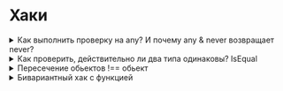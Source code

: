 # Хаки



<details>

<summary>Как выполнить проверку на any? И почему any &#x26; never возвращает never?</summary>

Определить, является ли тип конкретно any, не так просто, потому что any «растворяется» во всех операциях. Один из известных трюков – использовать условный тип с пересечением:

```ts
type IsAny<T> = 0 extends (1 & T) ? true : false;
```

**Почему это работает?**

* Если `T` – это any, то выражение `1 & T` даёт any, а условие `0 extends any` истинно, что приводит к результату `true`.
* Если `T` – не any, то пересечение `1 & T` сохраняет ограничения типа, и `0 extends (1 & T)` обычно не выполняется, возвращая `false`.

Эта конструкция использует тот факт, что any «поглощает» ограничения, что позволяет отличить его от других типов.

**Объединение (Union):**\
При объединении с any (например, `any | string` или `any | number`) итоговый тип становится any, потому что any представляет собой «неограниченный» тип, и любая операция union с ним не ограничивает набор возможных значений.

**Пересечение (Intersection):**\
Аналогично, пересечение с any (например, `any & { a: number }`) всегда даёт any, так как any «отменяет» все дополнительные ограничения. Другими словами, когда один из операндов является any, система типов не может гарантировать дополнительные сведения и выводит any.

**Почему так происходит?**

* **Логика any:** Тип any специально разработан так, чтобы быть максимально гибким. Он допускает присваивание и извлечение значений без проверки, поэтому любые операции с его участием не могут добавить или сузить информацию о типе.
* **Абсорбция:** Любая операция (union или intersection) с участием any «абсорбирует» другой тип, потому что any не накладывает ограничений – это как если бы вы смешивали любое вещество с «безграничным» веществом, которое перекрывает все особенности.

#### Почему any & never даёт never

* **Тип never** – это «нижний» тип, который не имеет ни одного значения. То есть, никакое значение не может быть одновременно типа never, так как never описывает ситуацию, когда значение отсутствует.

При выполнении операции пересечения any & never мы ищем тип значений, которые одновременно могут быть любым (any) и отсутствовать (never). Но поскольку never не содержит ни одного значения, пересечение автоматически оказывается пустым, то есть равным never.



</details>



<details>

<summary>Как проверить, действительно ли два типа одинаковы? IsEqual</summary>

```typescript
type IsEqual<T, U> = (<G>() => G extends T ? 1 : 2) extends <G>() => G extends U ? 1 : 2
	? true
	: false;
```

Мы можем проверить равенство типов, используя «функциональный трюк», который сводится к сравнению двух универсальных функций. Разберем этот трюк подробнее:

Почему именно функция?

1.  **Избежание дистрибутивности:**\
    Если написать условие напрямую с «голым» типом T, например:

    ```ts
    type IsEqual<T, U> = T extends U ? ([U] extends [T] ? true : false) : false;
    ```

    то при наличии union-типа условное выражение может распределиться по его членам. Завернув T в сигнатуру функции, мы ставим его в позицию, где условные типы не распределяются, что делает проверку инвариантной.
2. **Использование универсальных функций:**\
   Функция вида `<G>() => G extends T ? 1 : 2` – это универсальная функция, которая не зависит от конкретного выбора типа G. При сравнении двух таких функций через оператор `extends` TypeScript проверяет, совпадают ли их сигнатуры. Если T и U равны, то обе функции будут эквивалентны, так как для любого G они вернут один и тот же тип (либо 1, либо 2).

</details>



<details>

<summary>Пересечение обьектов !== обьект</summary>

Когда вы пишете:

```ts
type Foo = {
  a: number;
};
type Bar = {
  b: number;
  c: boolean;
};

type Merge = Foo & Bar;
Merge !== {
  a: number;
  b: number;
  c: boolean;
}
```

TypeScript создаёт тип, который требует, чтобы объект удовлетворял обоим ограничениям одновременно, то есть имел свойства из `Foo` и из `Bar`. При этом результатом является _пересечение_ двух типов, а не «развернутая» структура с объединёнными свойствами.

#### Что происходит "под капотом"

*   **Intersection Types:**\
    Тип `Merge` — это пересечение `Foo & Bar`. Это означает, что любой объект типа `Merge` должен быть одновременно объектом типа `Foo` и типа `Bar`. Если вы вручную сравните его со «развернутым» типом:

    ```ts
    {
      a: number;
      b: number;
      c: boolean;
    }
    ```

    они, с точки зрения структуры, совпадают. Однако синтаксически TS хранит их как пересечение, а не как уже объединённый тип.
* **Неавтоматическое упрощение:**\
  TypeScript по умолчанию не «упрощает» (flatten) пересечения объектов до единого типа с набором всех свойств. Это может влиять на некоторые операции, например, на проверку равенства типов или на вывод сообщений об ошибках. С точки зрения системы типов, `Foo & Bar` остаётся комбинацией двух отдельных деклараций, даже если она эквивалентна по структуре «расплющенному» типу.

#### Зачем нужен Omit или перебор ключей

Чтобы «развернуть» (flatten) такой тип и получить именно объект с объединёнными свойствами, часто используют один из следующих подходов:

1.  **Mapped Type с Omit**\
    Использование конструкции вроде `Omit<Foo & Bar, never>` заставляет TypeScript перебрать все свойства пересечения и создать новый тип, где все ключи объединены:

    ```ts
    type MergedFlattened = Omit<Foo & Bar, never>;
    // Теперь MergedFlattened будет равен:
    // { a: number; b: number; c: boolean }
    ```
2.  **Явная итерация по ключам**\
    Аналогичный эффект достигается созданием утилитного типа, который явно перебирает ключи объединения:

    ```ts
    type Flatten<T> = { [K in keyof T]: T[K] };
    type MergedFlattened = Flatten<Foo & Bar>;
    // Теперь MergedFlattened будет равен:
    // { a: number; b: number; c: boolean }
    ```

#### Итог

* **Intersection (`Foo & Bar`)** в TypeScript означает, что объект должен удовлетворять обоим типам, но сам тип остаётся в виде пересечения, а не «расплющенной» структуры.
* **Неупрощённое представление:**\
  Хотя с точки зрения структуры тип `Foo & Bar` эквивалентен `{ a: number; b: number; c: boolean }`, синтаксически они отличаются.
* **Разворачивание типа:**\
  Используя такие конструкции, как `Omit<Foo & Bar, never>` или итерацию по ключам, мы вынуждаем компилятор пересчитать пересечение и получить «развернутый» объектный тип, что упрощает его использование и сравнение.

Таким образом, чтобы добиться именно «слияния» объектов в плоскую структуру, приходится прибегать к дополнительным приёмам, поскольку TS сохраняет пересечение как отдельную конструкцию, а не преобразует его автоматически в объединённый тип с набором всех свойств.

```
// Some code
```



</details>



<details>

<summary>Бивариантный хак с функцией</summary>

В TypeScript существует так называемый «бивариантный хак», который позволяет функциям вести себя нестрого, то есть «бивариантно», по отношению к типам параметров. Это отклонение от строгой контравариантности, которое было введено для повышения удобства и обратной совместимости.

По умолчанию _супертип X_ не может быть передан функции _fn(n:X)_&#x20;

```typescript
type Foo = { foo: number; };
type FooBar = { foo: number; bar: number; };
type FooBarBaz = { foo: number; bar: number; baz: number; };

type FooBarFn = (item: FooBar) => void;

let func: FooBarFn = (item: Foo) => console.log(item);
// OK

let func: FooBarFn = (item: FooBar) => console.log(item);
// OK

let func: FooBarFn = (item: FooBarBaz) => console.log(item);
// Error
```

### Хак

Когда дело доходит до метода объекта, он может получать как надмножество, так и подмножество определенного типа, то есть он бивариантен.\
Чтобы сделать обычную функцию бивариантной, мы должны _«извлечь»_ тип метода и применить его к функции.

```typescript
type Foo = { foo: number; };
type FooBar = { foo: number; bar: number; };
type FooBarBaz = { foo: number; bar: number; baz: number; };

type FooBarHackedFn = {
    bivarianceHack(item: FooBar): void
}['bivarianceHack'];

let func: FooBarHackedFn = (item: Foo) => console.log(item);
// OK

let func: FooBarHackedFn = (item: FooBar) => console.log(item);
// OK

let func: FooBarHackedFn = (item: FooBarBaz) => console.log(item);
```

#### Итог

* **Обычные функции:**\
  Строго проверяются на контравариантность, то есть функция с параметром более узкого типа нельзя присвоить переменной, ожидающей параметр более широкого типа.
* **Методы объектов:**\
  Проверяются бивариантно, что позволяет принимать в качестве параметра метода более узкий тип, чем тот, который заявлен в интерфейсе. Это сделано для удобства и сохранения обратной совместимости с существующими паттернами использования методов.

</details>

